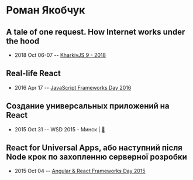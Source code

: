 # Роман Якобчук

## A tale of one request. How Internet works under the hood
- 2018 Oct 06-07 -- [KharkivJS 9 - 2018](https://www.youtube.com/watch?v=uXXdYCd93F8)    
## Real-life React
- 2016 Apr 17 -- [JavaScript Frameworks Day 2016](https://frameworksdays.com/event/js-frameworks-day-2016/review/real-life-react)    
## Создание универсальных приложений на React
- 2015 Oct 31 -- WSD 2015 - Минск  | [:notebook:](http://slides.com/romaniakobchuk/deck-9-10-11-13)  
## React for Universal Apps, або наступний після Node крок по захопленню серверної розробки
- 2015 Oct 04 -- [Angular &amp; React Frameworks Day 2015](https://frameworksdays.com/event/angular-react-fwday-2015/review/react-for-universal-apps)    
